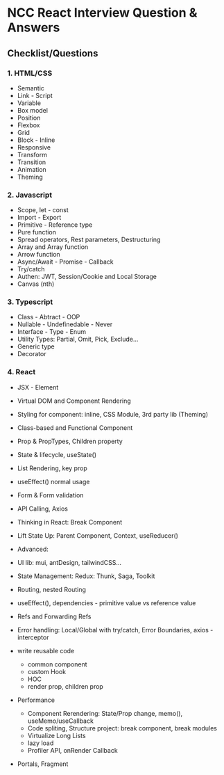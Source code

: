 # NCC React Interview Question & Answers

## Checklist/Questions

### 1. HTML/CSS
- Semantic
- Link - Script
- Variable
- Box model
- Position
- Flexbox
- Grid
- Block - Inline
- Responsive
- Transform
- Transition
- Animation
- Theming

### 2. Javascript
- Scope, let - const
- Import - Export
- Primitive - Reference type
- Pure function
- Spread operators, Rest parameters, Destructuring
- Array and Array function
- Arrow function
- Async/Await - Promise - Callback
- Try/catch
- Authen: JWT, Session/Cookie and Local Storage
- Canvas (nth)

### 3. Typescript
- Class - Abtract - OOP
- Nullable - Undefinedable - Never
- Interface - Type - Enum
- Utility Types: Partial, Omit, Pick, Exclude...
- Generic type
- Decorator

### 4. React
- JSX - Element
- Virtual DOM and Component Rendering
- Styling for component: inline, CSS Module, 3rd party lib (Theming)
- Class-based and Functional Component
- Prop & PropTypes, Children property
- State & lifecycle, useState()
- List Rendering, key prop
- useEffect() normal usage
- Form & Form validation
- API Calling, Axios
- Thinking in React: Break Component
- Lift State Up: Parent Component, Context, useReducer()
- Advanced:
- UI lib: mui, antDesign, tailwindCSS...
- State Management: Redux: Thunk, Saga, Toolkit
- Routing, nested Routing
- useEffect(), dependencies - primitive value vs reference value
- Refs and Forwarding Refs
- Error handling: Local/Global with try/catch, Error Boundaries, axios - interceptor
- write reusable code
  - common component
  - custom Hook
  - HOC
  - render prop, children prop

- Performance
  - Component Rerendering: State/Prop change, memo(), useMemo/useCallback
  - Code spliting, Structure project: break component, break modules
  - Virtualize Long Lists
  - lazy load
  - Profiler API, onRender Callback

- Portals, Fragment